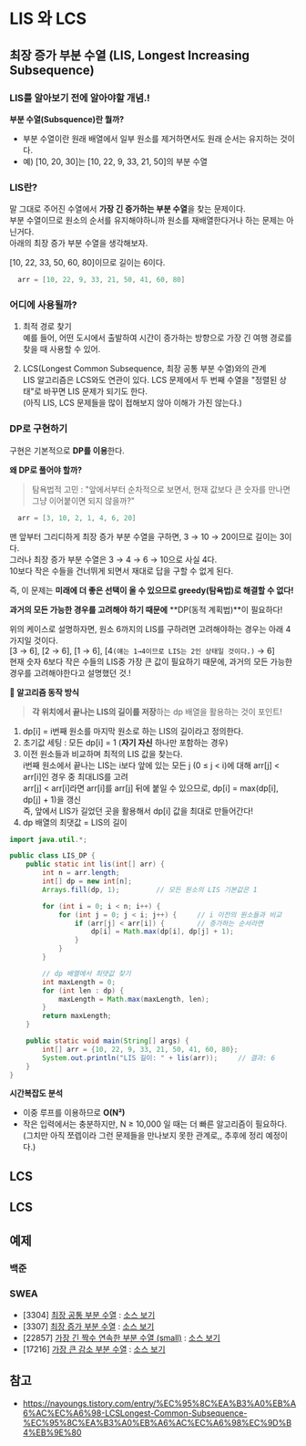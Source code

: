 # LIS 와 LCS

## 최장 증가 부분 수열 (LIS, Longest Increasing Subsequence)
### LIS를 알아보기 전에 알아야할 개념.!
**부분 수열(Subsquence)란 뭘까?**  
- 부분 수열이란 원래 배열에서 일부 원소를 제거하면서도 원래 순서는 유지하는 것이다.
- 예) [10, 20, 30]는 [10, 22, 9, 33, 21, 50]의 부분 수열

### LIS란?
말 그대로 주어진 수열에서 **가장 긴 증가하는 부분 수열**을 찾는 문제이다.  
부분 수열이므로 원소의 순서를 유지해야하니까 원소를 재배열한다거나 하는 문제는 아닌거다.  
아래의 최장 증가 부분 수열을 생각해보자.  

[10, 22, 33, 50, 60, 80]이므로 길이는 6이다.
```java
  arr = [10, 22, 9, 33, 21, 50, 41, 60, 80]
```

### 어디에 사용될까?
1. 최적 경로 찾기  
예를 들어, 어떤 도시에서 출발하여 시간이 증가하는 방향으로 가장 긴 여행 경로를 찾을 때 사용할 수 있어.

2. LCS(Longest Common Subsequence, 최장 공통 부분 수열)와의 관계  
LIS 알고리즘은 LCS와도 연관이 있다. LCS 문제에서 두 번째 수열을 "정렬된 상태"로 바꾸면 LIS 문제가 되기도 한다.  
(아직 LIS, LCS 문제들을 많이 접해보지 않아 이해가 가진 않는다.)

### DP로 구현하기
구현은 기본적으로 **DP를 이용**한다.  

**왜 DP로 풀어야 할까?** 
> 탐욕법적 고민 : "앞에서부터 순차적으로 보면서, 현재 값보다 큰 숫자를 만나면 그냥 이어붙이면 되지 않을까?"
```java
  arr = [3, 10, 2, 1, 4, 6, 20]
```
맨 앞부터 그리디하게 최장 증가 부분 수열을 구하면, 3 → 10 → 20이므로 길이는 3이다.  
그러나 최장 증가 부분 수열은 3 → 4 → 6 → 10으로 사실 4다.  
10보다 작은 수들을 건너뛰게 되면서 재대로 답을 구할 수 없게 된다.

즉, 이 문제는 **미래에 더 좋은 선택이 올 수 있으므로 greedy(탐욕법)로 해결할 수 없다!**

**과거의 모든 가능한 경우를 고려해야 하기 때문에** **DP(동적 계획법)**이 필요하다!

위의 케이스로 설명하자면, 원소 6까지의 LIS를 구하려면 고려해야하는 경우는 아래 4가지일 것이다.  
[3 → 6], [2 → 6], [1 → 6], [4`(얘는 1→4이므로 LIS는 2인 상태일 것이다.)` → 6]  
현재 숫자 6보다 작은 수들의 LIS중 가장 큰 값이 필요하기 때문에, 과거의 모든 가능한 경우를 고려해야한다고 설명했던 것.!

**📌 알고리즘 동작 방식**  
> **각 위치에서 끝나는 LIS의 길이를 저장**하는 dp 배열을 활용하는 것이 포인트!
1. dp[i] = i번째 원소를 마지막 원소로 하는 LIS의 길이라고 정의한다.  
2. 초기값 세팅 : 모든 dp[i] = 1 (**자기 자신** 하나만 포함하는 경우)  
3. 이전 원소들과 비교하며 최적의 LIS 값을 찾는다.  
  i번째 원소에서 끝나는 LIS는 i보다 앞에 있는 모든 j (0 ≤ j < i)에 대해 arr[j] < arr[i]인 경우 중 최대LIS를 고려  
  arr[j] < arr[i]라면 arr[i]를 arr[j] 뒤에 붙일 수 있으므로, dp[i] = max(dp[i], dp[j] + 1)을 갱신  
  즉, 앞에서 LIS가 길었던 곳을 활용해서 dp[i] 값을 최대로 만들어간다!
4. dp 배열의 최댓값 = LIS의 길이
   
```java
import java.util.*;

public class LIS_DP {
    public static int lis(int[] arr) {
        int n = arr.length;
        int[] dp = new int[n];
        Arrays.fill(dp, 1);         // 모든 원소의 LIS 기본값은 1

        for (int i = 0; i < n; i++) {
            for (int j = 0; j < i; j++) {     // i 이전의 원소들과 비교
                if (arr[j] < arr[i]) {        // 증가하는 순서라면
                    dp[i] = Math.max(dp[i], dp[j] + 1);
                }
            }
        }

        // dp 배열에서 최댓값 찾기
        int maxLength = 0;
        for (int len : dp) {
            maxLength = Math.max(maxLength, len);
        }
        return maxLength;
    }

    public static void main(String[] args) {
        int[] arr = {10, 22, 9, 33, 21, 50, 41, 60, 80};
        System.out.println("LIS 길이: " + lis(arr));     // 결과: 6
    }
}
```

**시간복잡도 분석**  
- 이중 루프를 이용하므로 **O(N²)**
- 작은 입력에서는 충분하지만, N ≥ 10,000 일 때는 더 빠른 알고리즘이 필요하다. (그치만 아직 쪼렙이라 그런 문제들을 만나보지 못한 관계로,, 추후에 정리 예정이다.)

## LCS

## LCS

## 예제
### 백준

### SWEA
- [3304] [최장 공통 부분 수열](https://swexpertacademy.com/main/code/problem/problemDetail.do?contestProbId=AWBOHEx66kIDFAWr&categoryId=AWBOHEx66kIDFAWr&categoryType=CODE&problemTitle=3304&orderBy=FIRST_REG_DATETIME&selectCodeLang=ALL&select-1=&pageSize=10&pageIndex=1) : [소스 보기](https://github.com/YunSuJeong/Coding-Test/tree/main/SWEA/D3/3304.%E2%80%85%EC%B5%9C%EC%9E%A5%E2%80%85%EA%B3%B5%ED%86%B5%E2%80%85%EB%B6%80%EB%B6%84%E2%80%85%EC%88%98%EC%97%B4)
- [3307] [최장 증가 부분 수열](https://swexpertacademy.com/main/code/problem/problemDetail.do?contestProbId=AWBOKg-a6l0DFAWr&categoryId=AWBOKg-a6l0DFAWr&categoryType=CODE&problemTitle=3307&orderBy=FIRST_REG_DATETIME&selectCodeLang=ALL&select-1=&pageSize=10&pageIndex=1) : [소스 보기](https://github.com/YunSuJeong/Coding-Test/tree/main/SWEA/D3/3307.%E2%80%85%EC%B5%9C%EC%9E%A5%E2%80%85%EC%A6%9D%EA%B0%80%E2%80%85%EB%B6%80%EB%B6%84%E2%80%85%EC%88%98%EC%97%B4)
- [22857] [가장 긴 짝수 연속한 부분 수열 (small)](https://www.acmicpc.net/problem/22857) : [소스 보기](https://github.com/YunSuJeong/Coding-Test/tree/main/%EB%B0%B1%EC%A4%80/Silver/22857.%E2%80%85%EA%B0%80%EC%9E%A5%E2%80%85%EA%B8%B4%E2%80%85%EC%A7%9D%EC%88%98%E2%80%85%EC%97%B0%EC%86%8D%ED%95%9C%E2%80%85%EB%B6%80%EB%B6%84%E2%80%85%EC%88%98%EC%97%B4%E2%80%85%EF%BC%88small%EF%BC%89)
- [17216] [가장 큰 감소 부분 수열](https://www.acmicpc.net/problem/17216) : [소스 보기](https://github.com/YunSuJeong/Coding-Test/tree/main/%EB%B0%B1%EC%A4%80/Silver/17216.%E2%80%85%EA%B0%80%EC%9E%A5%E2%80%85%ED%81%B0%E2%80%85%EA%B0%90%EC%86%8C%E2%80%85%EB%B6%80%EB%B6%84%E2%80%85%EC%88%98%EC%97%B4)

## 참고
- https://nayoungs.tistory.com/entry/%EC%95%8C%EA%B3%A0%EB%A6%AC%EC%A6%98-LCSLongest-Common-Subsequence-%EC%95%8C%EA%B3%A0%EB%A6%AC%EC%A6%98%EC%9D%B4%EB%9E%80
